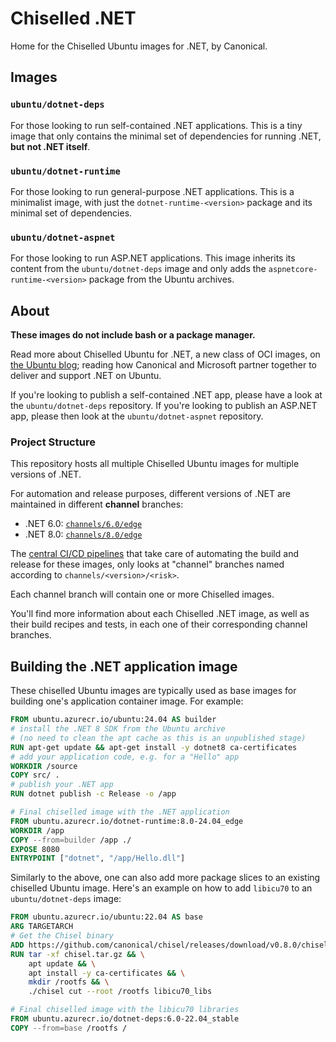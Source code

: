 # Chiselled .NET

Home for the Chiselled Ubuntu images for .NET, by Canonical.

## Images

### `ubuntu/dotnet-deps`

For those looking to run self-contained .NET applications. This is a tiny image
that only contains the minimal set of dependencies for running .NET, **but**
**not .NET itself**.

### `ubuntu/dotnet-runtime`

For those looking to run general-purpose .NET applications. This is a
minimalist image, with just the `dotnet-runtime-<version>` package and its
minimal set of dependencies.

### `ubuntu/dotnet-aspnet`

For those looking to run ASP.NET applications. This image inherits its content
from the `ubuntu/dotnet-deps` image and only adds the
`aspnetcore-runtime-<version>` package from the Ubuntu archives.

## About

**These images do not include bash or a package manager.**

Read more about Chiselled Ubuntu for .NET, a new class of OCI images, on [the Ubuntu blog](https://ubuntu.com/blog/install-dotnet-on-ubuntu); reading how Canonical and Microsoft partner together to deliver and support .NET on Ubuntu.


If you're looking to publish a self-contained .NET app, please have a look at the `ubuntu/dotnet-deps` repository.
If you're looking to publish an ASP.NET app, please then look at the `ubuntu/dotnet-aspnet` repository.

### Project Structure

This repository hosts all multiple Chiselled Ubuntu images for multiple
versions of .NET.

For automation and release purposes, different versions of .NET are maintained
in different **channel** branches:

- .NET 6.0: [`channels/6.0/edge`](https://github.com/ubuntu-rocks/dotnet/tree/channels/6.0/edge/dotnet-runtime)
- .NET 8.0: [`channels/8.0/edge`](https://github.com/ubuntu-rocks/dotnet/tree/channels/8.0/edge/dotnet-runtime)

The [central CI/CD pipelines](https://github.com/ubuntu-rocks/.build) that take
care of automating the build and release for these images, only looks at
"channel" branches named according to `channels/<version>/<risk>`.

Each channel branch will contain one or more Chiselled images.

You'll find more information about each Chiselled .NET image, as well as their
build recipes and tests, in each one of their corresponding channel branches.

## Building the .NET application image

These chiselled Ubuntu images are typically used as base images for building
one's application container image. For example:

```dockerfile
FROM ubuntu.azurecr.io/ubuntu:24.04 AS builder
# install the .NET 8 SDK from the Ubuntu archive
# (no need to clean the apt cache as this is an unpublished stage)
RUN apt-get update && apt-get install -y dotnet8 ca-certificates
# add your application code, e.g. for a "Hello" app
WORKDIR /source
COPY src/ .
# publish your .NET app
RUN dotnet publish -c Release -o /app

# Final chiselled image with the .NET application
FROM ubuntu.azurecr.io/dotnet-runtime:8.0-24.04_edge
WORKDIR /app
COPY --from=builder /app ./
EXPOSE 8080
ENTRYPOINT ["dotnet", "/app/Hello.dll"]
```

Similarly to the above, one can also add more package slices to an existing
chiselled Ubuntu image. Here's an example on how to add `libicu70` to an
`ubuntu/dotnet-deps` image:

```dockerfile
FROM ubuntu.azurecr.io/ubuntu:22.04 AS base
ARG TARGETARCH 
# Get the Chisel binary
ADD https://github.com/canonical/chisel/releases/download/v0.8.0/chisel_v0.8.0_linux_${TARGETARCH}.tar.gz chisel.tar.gz
RUN tar -xf chisel.tar.gz && \
    apt update && \
    apt install -y ca-certificates && \
    mkdir /rootfs && \
    ./chisel cut --root /rootfs libicu70_libs

# Final chiselled image with the libicu70 libraries
FROM ubuntu.azurecr.io/dotnet-deps:6.0-22.04_stable
COPY --from=base /rootfs /
```
